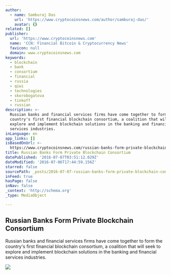 ```yaml
---
author:
  - name: Samburaj Das
    url: 'https://www.cryptocoinsnews.com/author/samburaj-das/'
    avatar: {}
related: []
publisher:
  url: 'https://www.cryptocoinsnews.com'
  name: 'CCN: Financial Bitcoin & Cryptocurrency News'
  favicon: null
  domain: www.cryptocoinsnews.com
keywords:
  - blockchain
  - bank
  - consortium
  - financial
  - russia
  - qiwi
  - technologies
  - skorobogatova
  - tinkoff
  - russian
description: >-
  Russian banks and financial services firms have come together to form the
  country's first financial blockchain consortium, a coalition that will seek to
  explore and implement blockchain solutions in the banking and financial
  services industries.
inLanguage: en
app_links: []
isBasedOnUrl: >-
  https://www.cryptocoinsnews.com/russian-banks-form-private-blockchain-consortium/
title: Russian Banks Form Private Blockchain Consortium
datePublished: '2016-07-07T03:51:12.029Z'
dateModified: '2016-07-06T17:44:59.156Z'
starred: false
sourcePath: _posts/2016-07-07-russian-banks-form-private-blockchain-consortium.md
inFeed: true
hasPage: false
inNav: false
_context: 'http://schema.org'
_type: MediaObject

---
```

<article style=""><h1>Russian Banks Form Private Blockchain Consortium</h1><p>Russian banks and financial services firms have come together to form the country's first financial blockchain consortium, a coalition that will seek to explore and implement blockchain solutions in the banking and financial services industries.</p><img src="https://www.cryptocoinsnews.com/wp-content/uploads/2016/07/St-Pbg-Russia.jpg" /></article>